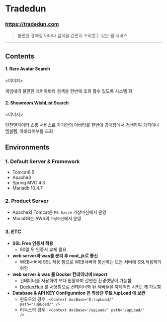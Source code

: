 # Tradedun
### **https://tradedun.com**
> 불편한 경매장 아바타 검색을 간편히 조회할수 있는 웹 서비스

***
## Contents
#### 1. Rare Avatar Search
<이미지>

게임내의 불편한 레어아바타 검색을 한번에 조회 할수 있도록 시스템 화

#### 2. Showroom WishList Search
<이미지>

던전앤파이터 쇼룸 서비스로 자기만의 아바타를 한번에 경매장에서 검색하여 가격이나 엠블렘, 아바타여부를 조회

## Environments

### 1. Default Server & Framework
- Tomcat8.5
- Apache3
- Spring MVC 4.3
- Mariadb 10.4.7

### 2. Product Server
- Apache와 Tomcat은 <code>MS Azure</code> 가상머신에서 운영
- MariaDB는 AWS의 <code>가상머신</code>에서 운영

### 3. ETC
- **SSL Free 인증서 적용**
  - 90일 뒤 인증서 교체 필요
- **web server와 was를 분리 후 mod_jk로 통신**
  - WEB서버에 SSL 적용 함으로 WEB서버와 통신하는 모든 서버에 SSL적용하기 위함
- **web server & was 를 Docker 컨테이너에 import**
  - 컨테이너를 사용하여 보다 원활하며 간편한 환경셋팅이 가능함
  - [DockerHub](https://hub.docker.com) 를 사용함으로 컨테이너화 된 서버들을 자체백업 시키는게 가능함
- **Database & API KEY Configuration 은 최상단 루트 /upLoad 에 보관**
  - 윈도우의 경우 : <code>\<Context docBase="D:\upLoad/" path="/upLoad/" /></code>
  - 리눅스의 경우 : <code>\<Context docBase="/upLoad/" path="/upLoad/" /></code>
